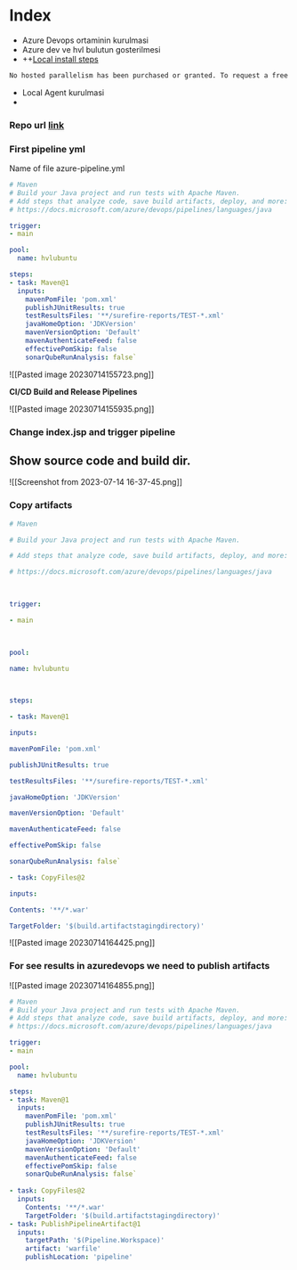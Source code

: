 
# Index

* Azure Devops ortaminin kurulmasi
* Azure dev ve hvl bulutun gosterilmesi
* ++[Local install steps](https://www.flexmind.co/azure-devops-local-server/#:~:text=Azure%20DevOps%20Server%20Installation%20Steps%20%3A%201%201.,exe%20file%20downloaded%20for%20us%20.%20More%20items)
```bash
No hosted parallelism has been purchased or granted. To request a free parallelism grant, please fill out the following form https://aka.ms/azpipelines-parallelism-reques

```
* Local Agent kurulmasi
*
### Repo url [link](https://github.com/HVLRED/azure-devops-basics)

### First pipeline yml
Name of file azure-pipeline.yml
```yaml
# Maven
# Build your Java project and run tests with Apache Maven.
# Add steps that analyze code, save build artifacts, deploy, and more:
# https://docs.microsoft.com/azure/devops/pipelines/languages/java

trigger:
- main

pool:
  name: hvlubuntu

steps:
- task: Maven@1
  inputs:
    mavenPomFile: 'pom.xml'
    publishJUnitResults: true
    testResultsFiles: '**/surefire-reports/TEST-*.xml'
    javaHomeOption: 'JDKVersion'
    mavenVersionOption: 'Default'
    mavenAuthenticateFeed: false
    effectivePomSkip: false
    sonarQubeRunAnalysis: false`
```

![[Pasted image 20230714155723.png]]

**CI/CD Build and Release Pipelines**

![[Pasted image 20230714155935.png]]

### Change index.jsp and trigger pipeline


## Show source code and build dir.


![[Screenshot from 2023-07-14 16-37-45.png]]


### Copy artifacts

```yaml
# Maven

# Build your Java project and run tests with Apache Maven.

# Add steps that analyze code, save build artifacts, deploy, and more:

# https://docs.microsoft.com/azure/devops/pipelines/languages/java

  

trigger:

- main

  

pool:

name: hvlubuntu

  

steps:

- task: Maven@1

inputs:

mavenPomFile: 'pom.xml'

publishJUnitResults: true

testResultsFiles: '**/surefire-reports/TEST-*.xml'

javaHomeOption: 'JDKVersion'

mavenVersionOption: 'Default'

mavenAuthenticateFeed: false

effectivePomSkip: false

sonarQubeRunAnalysis: false`

- task: CopyFiles@2

inputs:

Contents: '**/*.war'

TargetFolder: '$(build.artifactstagingdirectory)'
```

![[Pasted image 20230714164425.png]]

### For see results in azuredevops we need to publish artifacts

![[Pasted image 20230714164855.png]]

```yaml
# Maven
# Build your Java project and run tests with Apache Maven.
# Add steps that analyze code, save build artifacts, deploy, and more:
# https://docs.microsoft.com/azure/devops/pipelines/languages/java

trigger:
- main

pool:
  name: hvlubuntu

steps:
- task: Maven@1
  inputs:
    mavenPomFile: 'pom.xml'
    publishJUnitResults: true
    testResultsFiles: '**/surefire-reports/TEST-*.xml'
    javaHomeOption: 'JDKVersion'
    mavenVersionOption: 'Default'
    mavenAuthenticateFeed: false
    effectivePomSkip: false
    sonarQubeRunAnalysis: false`
    
- task: CopyFiles@2
  inputs:
    Contents: '**/*.war'
    TargetFolder: '$(build.artifactstagingdirectory)'
- task: PublishPipelineArtifact@1
  inputs:
    targetPath: '$(Pipeline.Workspace)'
    artifact: 'warfile'
    publishLocation: 'pipeline'
```


